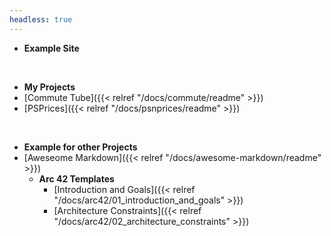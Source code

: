 ```yaml
---
headless: true
---
```


- **Example Site**
<br />

- **My Projects**
- [Commute Tube]({{< relref "/docs/commute/readme" >}})
- [PSPrices]({{< relref "/docs/psnprices/readme" >}})
<br />

- **Example for other Projects**
- [Aweseome Markdown]({{< relref "/docs/awesome-markdown/readme" >}})
  - **Arc 42 Templates**
    - [Introduction and Goals]({{< relref "/docs/arc42/01_introduction_and_goals" >}})
    - [Architecture Constraints]({{< relref "/docs/arc42/02_architecture_constraints" >}})
<br />